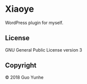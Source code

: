 # Xiaoye

WordPress plugin for myself.

## License

GNU General Public License version 3

## Copyright

© 2018 Guo Yunhe
